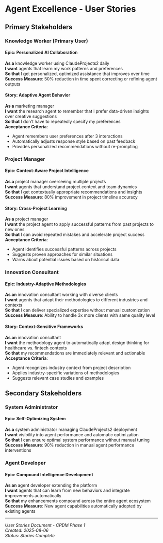 # Agent Excellence - User Stories

## Primary Stakeholders

### **Knowledge Worker (Primary User)**

#### Epic: Personalized AI Collaboration
**As a** knowledge worker using ClaudeProjects2 daily  
**I want** agents that learn my work patterns and preferences  
**So that** I get personalized, optimized assistance that improves over time  
**Success Measure**: 50% reduction in time spent correcting or refining agent outputs

#### Story: Adaptive Agent Behavior
**As a** marketing manager  
**I want** the research agent to remember that I prefer data-driven insights over creative suggestions  
**So that** I don't have to repeatedly specify my preferences  
**Acceptance Criteria**:
- Agent remembers user preferences after 3 interactions
- Automatically adjusts response style based on past feedback
- Provides personalized recommendations without re-prompting

### **Project Manager**

#### Epic: Context-Aware Project Intelligence
**As a** project manager overseeing multiple projects  
**I want** agents that understand project context and team dynamics  
**So that** I get contextually appropriate recommendations and insights  
**Success Measure**: 80% improvement in project timeline accuracy

#### Story: Cross-Project Learning
**As a** project manager  
**I want** the project agent to apply successful patterns from past projects to new ones  
**So that** I can avoid repeated mistakes and accelerate project success  
**Acceptance Criteria**:
- Agent identifies successful patterns across projects
- Suggests proven approaches for similar situations
- Warns about potential issues based on historical data

### **Innovation Consultant**

#### Epic: Industry-Adaptive Methodologies
**As an** innovation consultant working with diverse clients  
**I want** agents that adapt their methodologies to different industries and contexts  
**So that** I can deliver specialized expertise without manual customization  
**Success Measure**: Ability to handle 3x more clients with same quality level

#### Story: Context-Sensitive Frameworks
**As an** innovation consultant  
**I want** the methodology agent to automatically adapt design thinking for healthcare vs. fintech contexts  
**So that** my recommendations are immediately relevant and actionable  
**Acceptance Criteria**:
- Agent recognizes industry context from project description
- Applies industry-specific variations of methodologies
- Suggests relevant case studies and examples

## Secondary Stakeholders

### **System Administrator**

#### Epic: Self-Optimizing System
**As a** system administrator managing ClaudeProjects2 deployment  
**I want** visibility into agent performance and automatic optimization  
**So that** I can ensure optimal system performance without manual tuning  
**Success Measure**: 90% reduction in manual agent performance interventions

### **Agent Developer**

#### Epic: Compound Intelligence Development
**As an** agent developer extending the platform  
**I want** agents that can learn from new behaviors and integrate improvements automatically  
**So that** my enhancements compound across the entire agent ecosystem  
**Success Measure**: New agent capabilities automatically adopted by existing agents

---

*User Stories Document - CPDM Phase 1*  
*Created: 2025-08-06*  
*Status: Stories Complete*